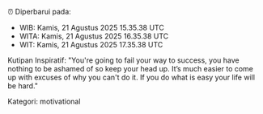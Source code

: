 ⏰ Diperbarui pada:
- WIB: Kamis, 21 Agustus 2025 15.35.38 UTC
- WITA: Kamis, 21 Agustus 2025 16.35.38 UTC
- WIT: Kamis, 21 Agustus 2025 17.35.38 UTC

Kutipan Inspiratif:
"You're going to fail your way to success, you have nothing to be ashamed of so keep your head up. It’s much easier to come up with excuses of why you can't do it. If you do what is easy your life will be hard."


Kategori: motivational

